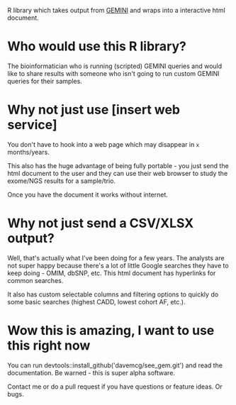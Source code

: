 R library which takes output from [GEMINI](http://gemini.readthedocs.io) and wraps into a interactive html document. 

# Who would use this R library?
The bioinformatician who is running (scripted) GEMINI queries and would like to share results with someone who isn't going to run custom GEMINI queries for their samples. 

# Why not just use [insert web service]
You don't have to hook into a web page which may disappear in `x` months/years. 

This also has the huge advantage of being fully portable - you just send the html document to the user and they can use their web browser to study the exome/NGS results for a sample/trio. 

Once you have the document it works without internet. 

# Why not just send a CSV/XLSX output?
Well, that's actually what I've been doing for a few years. The analysts are not super happy because there's a lot of little Google searches they have to keep doing - OMIM, dbSNP, etc. This html document has hyperlinks for common searches. 

It also has custom selectable columns and filtering options to quickly do some basic searches (highest CADD, lowest cohort AF, etc.). 

# Wow this is amazing, I want to use this right now
You can run devtools::install_github('davemcg/see_gem.git') and read the documentation. Be warned - this is super alpha software. 

Contact me or do a pull request if you have questions or feature ideas. Or bugs. 

